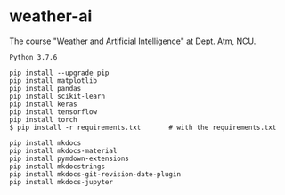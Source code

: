 # weather-ai
The course "Weather and Artificial Intelligence" at Dept. Atm, NCU.

`Python 3.7.6`
```console
pip install --upgrade pip
pip install matplotlib
pip install pandas
pip install scikit-learn
pip install keras
pip install tensorflow
pip install torch
$ pip install -r requirements.txt       # with the requirements.txt

pip install mkdocs
pip install mkdocs-material
pip install pymdown-extensions
pip install mkdocstrings
pip install mkdocs-git-revision-date-plugin
pip install mkdocs-jupyter
```